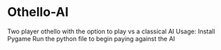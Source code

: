 # Othello-AI
Two player othello with the option to play vs a classical AI
Usage:
Install Pygame
Run the python file to begin paying against the AI
